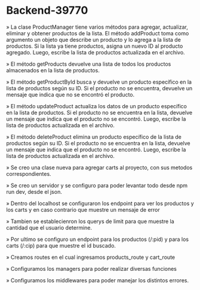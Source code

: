 # Backend-39770 

» La clase ProductManager tiene varios métodos para agregar, actualizar, eliminar y obtener productos de la lista. El método addProduct toma como argumento un objeto que describe un producto y lo agrega a la lista de productos. Si la lista ya tiene productos, asigna un nuevo ID al producto agregado. Luego, escribe la lista de productos actualizada en el archivo.

» El método getProducts devuelve una lista de todos los productos almacenados en la lista de productos.

» El método getProductById busca y devuelve un producto específico en la lista de productos según su ID. Si el producto no se encuentra, devuelve un mensaje que indica que no se encontró el producto.

» El método updateProduct actualiza los datos de un producto específico en la lista de productos. Si el producto no se encuentra en la lista, devuelve un mensaje que indica que el producto no se encontró. Luego, escribe la lista de productos actualizada en el archivo.

» El método deleteProduct elimina un producto específico de la lista de productos según su ID. Si el producto no se encuentra en la lista, devuelve un mensaje que indica que el producto no se encontró. Luego, escribe la lista de productos actualizada en el archivo.

» Se creo una clase nueva para agregar carts al proyecto, con sus metodos correspondientes.

» Se creo un servidor y se configuro para poder levantar todo desde npm run dev, desde el json.

» Dentro del localhost se configuraron los endpoint para ver los productos y los carts y en caso contrario que muestre un mensaje de error

» Tambien se establecienron los querys de limit para que muestre la cantidad que el usuario determine.

» Por ultimo se configuro un endpoint para los productos (/:pid) y para los carts (/:cip) para que muestre el id buscado. 


» Creamos routes en el cual ingresamos products_route y cart_route

» Configuramos los managers para poder realizar diversas funciones

» Configuramos los middlewares para poder manejar los distintos errores.
